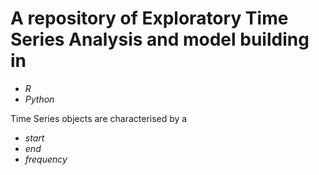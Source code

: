 # A repository of Exploratory Time Series Analysis and model building in 
* *R*
* *Python* 

Time Series objects are characterised by a 
* *start*
* *end*
* *frequency*
